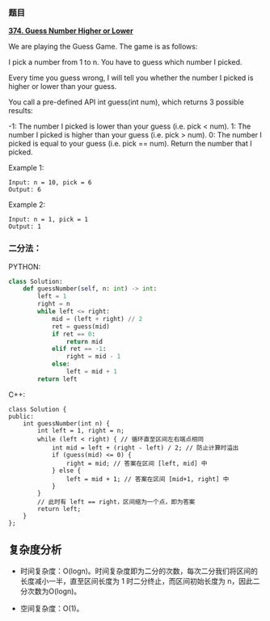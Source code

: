 ### 题目

 **[374. Guess Number Higher or Lower](https://leetcode-cn.com/problems/guess-number-higher-or-lower/)** 


We are playing the Guess Game. The game is as follows:

I pick a number from 1 to n. You have to guess which number I picked.

Every time you guess wrong, I will tell you whether the number I picked is higher or lower than your guess.

You call a pre-defined API int guess(int num), which returns 3 possible results:

-1: The number I picked is lower than your guess (i.e. pick < num).
1: The number I picked is higher than your guess (i.e. pick > num).
0: The number I picked is equal to your guess (i.e. pick == num).
Return the number that I picked.



Example 1:

```
Input: n = 10, pick = 6
Output: 6
```
Example 2:
```
Input: n = 1, pick = 1
Output: 1
```

### 二分法：

PYTHON:

```PYTHON
class Solution:
    def guessNumber(self, n: int) -> int:
        left = 1
        right = n
        while left <= right:
            mid = (left + right) // 2
            ret = guess(mid)
            if ret == 0:
                return mid
            elif ret == -1:
                right = mid - 1
            else:
                left = mid + 1
        return left

```
C++:
```
class Solution {
public:
    int guessNumber(int n) {
        int left = 1, right = n;
        while (left < right) { // 循环直至区间左右端点相同
            int mid = left + (right - left) / 2; // 防止计算时溢出
            if (guess(mid) <= 0) {
                right = mid; // 答案在区间 [left, mid] 中
            } else {
                left = mid + 1; // 答案在区间 [mid+1, right] 中
            }
        }
        // 此时有 left == right，区间缩为一个点，即为答案
        return left;
    }
};

```
## 复杂度分析

* 时间复杂度：O(logn)。时间复杂度即为二分的次数，每次二分我们将区间的长度减小一半，直至区间长度为 1 时二分终止，而区间初始长度为 n，因此二分次数为O(logn)。

* 空间复杂度：O(1)。
